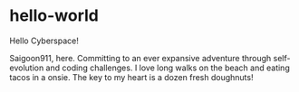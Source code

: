 # hello-world
Hello Cyberspace!

Saigoon911, here. Committing to an ever expansive adventure through self-evolution and coding challenges. I love long walks on the beach and eating tacos in a onsie. The key to my heart is a dozen fresh doughnuts! 
